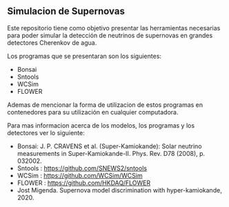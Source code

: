## Simulacion de Supernovas

Este repositorio tiene como objetivo presentar las herramientas necesarias para poder simular la detección de neutrinos de supernovas en grandes detectores Cherenkov de agua.

Los programas que se presentaran son los siguientes:

- Bonsai
- Sntools
- WCSim
- FLOWER

Ademas de mencionar la forma de utilizacion de estos programas en contenedores para su utilización en cualquier computadora.

Para mas informacion acerca de los modelos, los programas y los detectores ver lo siguiente:

- Bonsai: J. P. CRAVENS et al. (Super-Kamiokande): Solar neutrino measurements in
Super-Kamiokande-II. Phys. Rev. D78 (2008), p. 032002.
- Sntools : https://github.com/SNEWS2/sntools
- WCSim : https://github.com/WCSim/WCSim
- FLOWER : https://github.com/HKDAQ/FLOWER
- Jost Migenda.
Supernova model discrimination with hyper-kamiokande, 2020.
